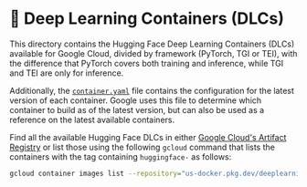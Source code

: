 # 🤗 Deep Learning Containers (DLCs)

This directory contains the Hugging Face Deep Learning Containers (DLCs) available for Google Cloud, divided by framework (PyTorch, TGI or TEI), with the difference that PyTorch covers both training and inference, while TGI and TEI are only for inference.

Additionally, the [`container.yaml`](./container.yaml) file contains the configuration for the latest version of each container. Google uses this file to determine which container to build as of the latest version, but can also be used as a reference on the latest available containers.

Find all the available Hugging Face DLCs in either [Google Cloud's Artifact Registry](https://console.cloud.google.com/artifacts/docker/deeplearning-platform-release/us/gcr.io) or list those using the following `gcloud` command that lists the containers with the tag containing `huggingface-` as follows:

```bash
gcloud container images list --repository="us-docker.pkg.dev/deeplearning-platform-release/gcr.io" | grep "huggingface"
```
